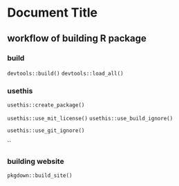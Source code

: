 # Document Title
## workflow of building R package

### build

`devtools::build()`
`devtools::load_all()`

### usethis
`usethis::create_package()`

`usethis::use_mit_license()`
`usethis::use_build_ignore()`

`usethis::use_git_ignore()`


``
### building website

`pkgdown::build_site()`

###  
